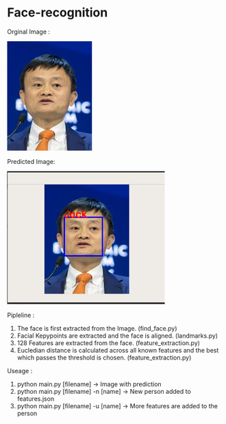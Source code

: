 # Face-recognition

Orginal Image : 

![](https://github.com/harish-2306/Face-recognition/blob/master/Input.jpeg)

Predicted Image:

![](https://github.com/harish-2306/Face-recognition/blob/master/output.png)


Pipleline : 

1. The face is first extracted from the Image. (find_face.py)
2. Facial Kepypoints are extracted and the face is aligned. (landmarks.py)
3. 128 Features are extracted from the face. (feature_extraction.py)
4. Eucledian distance is calculated across all known features and the best which passes the threshold is chosen. (feature_extraction.py)

Useage :
1. python main.py [filename] -> Image with prediction
2. python main.py [filename] -n [name] -> New person added to features.json
3. python main.py [filename] -u [name] -> More features are added to the person
